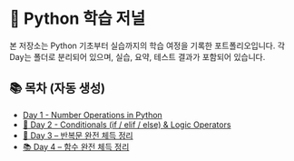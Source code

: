 # 🧠 Python 학습 저널

본 저장소는 Python 기초부터 실습까지의 학습 여정을 기록한 포트폴리오입니다.
각 Day는 폴더로 분리되어 있으며, 실습, 요약, 테스트 결과가 포함되어 있습니다.

## 📚 목차 (자동 생성)

-   [Day 1 - Number Operations in Python](01_python_math_basics/day1_number_operations.md)
-   [📘 Day 2 - Conditionals (if / elif / else) & Logic Operators](day2_conditionals/day2_conditionals.md)
-   [🔁 Day 3 – 반복문 완전 체득 정리](day3_Loops/Day3_loops_summary.md)
-   [📚 Day 4 – 함수 완전 체득 정리](day4_Function/Day4_functions_summary.md)
